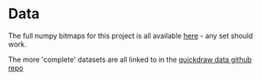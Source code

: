 # Data
The full numpy bitmaps for this project is all available [here](https://console.cloud.google.com/storage/browser/quickdraw_dataset/sketchrnn) - any set should work.

The more 'complete' datasets are all linked to in the [quickdraw data github repo](https://github.com/googlecreativelab/quickdraw-dataset)
